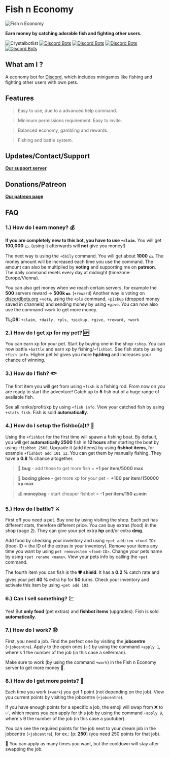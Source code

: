 # Fish n Economy

![Fish n Economy](https://cdn.discordapp.com/attachments/475276057013125130/625097736441561088/fishneconomy_patreon.png)

**Earn money by catching adorable fish and fighting other users.**

![Crystalbotlist](https://crystalbotlist.uk/api/bot/486926264800903171/widget/status) [![Discord Bots](https://discordbots.org/api/widget/status/486926264800903171.svg)](https://discordbots.org/bot/486926264800903171) [![Discord Bots](https://discordbots.org/api/widget/servers/486926264800903171.svg)](https://discordbots.org/bot/486926264800903171) [![Discord Bots](https://discordbots.org/api/widget/upvotes/486926264800903171.svg)](https://discordbots.org/bot/486926264800903171) [![Discord Bots](https://discordbots.org/api/widget/owner/486926264800903171.svg)](https://discordbots.org/bot/486926264800903171)

## **What am I ?**

A economy bot for [Discord](https://discordapp.com), which includes minigames like fishing and fighting other users with own pets.

## **Features**

> Easy to use, due to a advanced help command.

> Minimum permissions requirement. Easy to invite.

> Balanced economy, gambling and rewards.

> Fishing and battle system.

## **Updates/Contact/Support**

**[Our support server](https://discordapp.com/invite/W5Zj3G2)**

## **Donations/Patreon**

**[Our patreon page](https://www.patreon.com/fish_n_economy)**

## **FAQ**

### **1.) How do I earn money? 💰**

**If you are completely new to this bot, you have to use `+claim`.** You will get **100,000** 💶. (using it afterwards will **not** give you money!)

The next way is using the `+daily` command. You will get about **1000** 💶. The money amount will be increased each time you use the command. The amount can also be multiplied by **voting** and supporting me on **patreon**. The daily command resets every day at midnight (timezone: Europe/Vienna).

You can also get money when we reach certain servers, for example the **500** servers reward -> **500k 💶**. (`+reward`)
Another way is voting on [discordbots.org](https://discordbots.org/bot/486926264800903171) `+vote`, using the `+pls` command, `+pickup` (dropped money saved in channels) and sending money by using `+give`.
You can now also use the command `+work` to get more money.

**TL;DR:** `+claim, +daily, +pls, +pickup, +give, +reward, +work`

### **2.) How do I get xp for my pet? 🆙**

You can earn xp for your pet. Start by buying one in the shop `+shop`. You can now battle `+battle` and earn xp by fishing/`+fishbot`. See fish stats by using `+fish info`. Higher pet lvl gives you more **hp/dmg** and increases your chance of winning.

### **3.) How do I fish? 🐟**

The first item you will get from using `+fish` is a fishing rod. From now on you are ready to start the adventure! Catch up to **5** fish out of a huge range of available fish.

See all ranks/profit/xp by using `+fish info`. View your catched fish by using `+stats fish`. Fish is sold **automatically**.

### **4.) How do I setup the fishbo(a)t? 🎣**

Using the `+fishbot` for the first time will spawn a fishing boat. By default, you will get **automatically 2500** fish in **12 hours** after starting the boat by using `+fishbot 2500`. Upgrade it (add items) by using **fishbot items**, for example `+fishbot add 101 12`. You can get them by manually fishing. They have a **0.8 %** chance altogether.

> 🐛 **bug** - add those to get more fish = **+1 per item/5000 max**

> 🥊 **boxing glove** - get more xp for your pet = **+100 per item/150000 xp max**

> 💰 **moneybag** - start cheaper fishbot = **-1 per item/150 :euro: min**

### **5.) How do I battle? ⚔**

First off you need a pet. Buy one by using visiting the shop. Each pet has different stats, therefore different price. You can buy extras (food) in the shop (page 2). They can give your pet extra **hp** and/or extra **dmg**.

Add food by checking your inventory and using `+pet additem <food-ID>` (food-ID = the ID of the extras in your inventory). Remove your items any time you want by using `pet removeitem <food-ID>`. Change your pets name by using `+pet rename <name>`. View your pets info by calling the `+pet` command.

The fourth item you can fish is the 🛡 **shield**. It has a **0.2 %** catch rate and gives your pet **40 %** extra hp for **50** turns.  Check your inventory and activate this item by using `+pet add 103`.

### **6.) Can I sell something? 💹**

Yes! But **only food** (pet extras) and **fishbot items** (upgrades). Fish is sold **automatically**.

### **7.) How do I work? 😓**

First, you need a job. Find the perfect one by visiting the **jobcentre** (`+jobcentre`). Apply to the open ones (*✅*) by using the command `+apply 1`, where's 1 the number of the job (in this case a sellerman).

Make sure to work (by using the command `+work`) in the Fish n Economy server to get more money 🤑.

### **8.) How do I get more points? 🎫**

Each time you work (`+work`) you get **1** point (not depending on the job). 
View you current points by visiting the jobcentre (`+jobcentre`). 

If you have enough points for a specific a job, the emoji will swap from ❌ to ✅, which means you can apply for this job by using the command `+apply 9`, where's 9 the number of the job (in this case a youtuber).

You can see the required points for the job next to your dream job in the jobcentre (`+jobcentre`), for ex.: [p: **250**] (you need 250 points for that job).

💁 You can apply as many times you want, but the cooldown will stay after swapping the job.